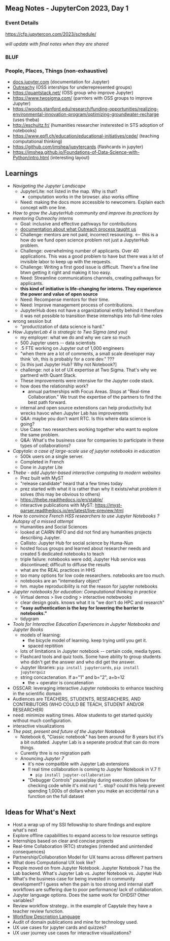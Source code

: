 ## Meag Notes - JupyterCon 2023, Day 1
### Event Details
https://cfp.jupytercon.com/2023/schedule/

_will update with final notes when they are shared_

### BLUF


### People, Places, Things (non-exhaustive)
- [docs.jupyter.com](https://docs.jupyter.org/en/latest/) (documentation for Jupyter)
- [Outreachy](https://www.outreachy.org/) (OSS interships for underrepresented groups)
- https://quantstack.net/ (OSS group who improve Jupyter)
- https://www.twosigma.com/ (parnters with OSS groups to improve Jupyter)
- https://woods.stanford.edu/research/funding-opportunities/realizing-environmental-innovation-program/optimizing-groundwater-recharge (uses theba)
- http://eschultz.fr/ (humanities researcher insterested in STS adoption of notebooks)
- https://www.epfl.ch/education/educational-initiatives/cede/ (teaching computational thinking)
- https://github.com/jmshea/jupytercards (flashcards in jupyter)
- https://jmshea.github.io/Foundations-of-Data-Science-with-Python/intro.html (interesting layout)


## Learnings
- _Navigating the Jupyter Landscape_
  - JupyterLite: not listed in the map. Why is that?
    - computation works in the browser. also works offline
  - Need: making the docs more accessible to newcomers. Explain each concept with one line. 
- _How to grow the JupyterHub community and improve its practices by mentoring Outreachy interns_
  - Goal: inclusive and effective pathways for contributions
  - [documentation about what Outreach process taught us](https://jupyterhub-outreachy.readthedocs.io/en/latest/)
  - Challenge: mentors are not paid, incorrect resourcing. <-- this is a how do we fund open science problem not just a JupyterHub problem.
  - Challenge: overwhelming number of applicants. Over 40 applications. This was a good problem to have but there was a lot of invisible labor to keep up with the requests.
  - Challenge: Writing a first good issue is difficult. There's a fine line btwn getting it right and making it too easy.
  - Need: Streamline communications channels, creating pathways for applicants.
  - **this kind of initiative is life-changing for interns. They experience the power and value of open source**
  - Need: Recompense mentors for their time.
  - Need: Improve management process of contributions.
  - JupyterHub does not have a organizational entity behind it therefore it was not possible to transition these internships into full-time roles
- wrong session but
  - "productization of data science is hard."
- _How JupyterLab 4 is strategic to Two Sigma (and you)_
  - my employer: what we do and why we care so much
  - 500 Jupyter users -- data scientists
  - .5 FTE working on Jupyter out of 1,000 engineers
  - "when there are a lot of comments, a small scale developer may think 'oh, this is probably for a core dev." ???
  - [is this just Jupyter Hub? Why not Notebook?]
  - challenge: not a lot of UX expertise at Two Sigma. That's why we partnerd with Quant Stack.
  - These improvements were intensive for the Jupyter code stack.
  - how does the relationship work?
    - annual partnerships with Focus Areas. Stops at "Real-time Collaboration." We trust the expertise of the partners to find the best path forward.
  - internal and open source extenstions can help productivity but wrecks havoc when Jupyter Lab has improvements
  - Q&A: maybe you don't want RTC. Is this where data science is going?
  - Use Case: two researchers working together who want to explore the same problem.
  -  Q&A: What's the business case for companies to participate in these types of collaborations? 
- _Capytale: a case of large-scale use of jupyter notebooks in education_
  - 500k users on a single server.
  - Completed in French
  - Done in Jupyter Lite
- _Thebe - add Jupyter-based interactive computing to modern websites_
  - Prez built with MyST
  - "release candidate" heard that a few times today
  - prez started with what it is rather than why it exists/what problem it solves (this may be obvious to others)
  - https://thebe.readthedocs.io/en/stable/
  - interactive publications with MyST: https://myst-parser.readthedocs.io/en/latest/live-preview.html
- _How to convince French HSS researchers to use Jupyter Notebooks ? Autopsy of a missed attempt_
  - Humanities and Social Sciences 
  - looked at CAIRN INFO and did not find any humanities projects describing Jupyter.
  - Callisto: Jupyter Hub for social science by Huma-Nun
  - hosted focus groups and learned about researcher needs and created 5 dedicated notebooks to teach 
  - triple failure: notebooks were odd; Jupyter Hub service was discontinued; difficult to diffuse the results
  - what are the REAL practices in HHS
  - too many options for low code researchers. notebooks are too much. 
  - notebooks are an "intemediary object"
  - hm. maybe reproducibility is not the reason for jupyter notebooks
- _Jupyter notebooks for education: Computational thinking in practice_
  - Virtual demos > live coding > interactive notebwooks
  - clear design goals. knows what it is "we don't do HPC and research"   
  - **"easy authentication is the key for lowering the barrier to notebooks."**
  - tidygram
- _Tools for Interactive Education Experiences in Jupyter Notebooks and Jupyter Books_
   - models of learning:
     - the bicycle model of learning. keep trying until you get it.
     - spaced repitition 
  - lots of limitations in Jupyter notebook -- certain code, media types.
  - Flashcard tools and quiz tools. Some have ability to group students who didn't get the answer and who did get the answer.
  - Jupyter libraries: `pip install jupytercards`, `pip install jupyterquiz`
  - string concactenation. If a="1" and b="2", a+b=12
    - the + operator is concatenation
-  OSSCAR: leveraging interactive Jupyter notebooks to enhance teaching in the scientific domain
  - Audiences are TEACHERS, STUDENTS, RESEARCHERS, AND CONTRIBUTORS (WHO COULD BE TEACH, STUDENT AND/OR RESEARCHER)
  - need: minimize waiting times. Allow students to get started quickly without much configuration.
  - interactive visualizations
- _The past, present and future of the Jupyter Notebook_
  - Notebook 6, "Classic notebook" has been around for 8 years but it's a bit outdated. Jupyter Lab is a seperate prodcut that can do more things. 
  - Curently thre is no migration path
  - Anouncing *Jupyter 7*
    - it's now compaitble with Jupyter Lab extensions
    - !! real time collaboration is coming to Jupyter Notebook in V.7 !!
      - `pip install jupyter-collaboration`
    - "Debugger Controls" pause/play during execution (allows for checking code while it's mid run) ".. stop? could this help prevent spending 1,000s of dollars when you make an accidental run a function on the full dataset





## Ideas for What's Next
- Host a wrap up of my SSI fellowship to share findings and explore what's next
- Explore offline capabilities to expand access to low resource settings
- Internships based on clear and concise projects
- Real-time Collaboration (RTC) strategies (intended and unintended consequences)
- Partnership/Collaboration Model for UX teams across different partners
- What does Computational UX look like? 
- People moved on from Jupyter Notebook. Jupyter Notebook 7 has the Lab backend. What's Jupyter Lab vs. Jupter Notebook vs. Jupyter Hub
- What's the business case for being invested in community development? I guess when the pain is too strong and internal staff workflows are suffering due to poor performance/ lack of collaboration. 
- Jupyter language options. Does the same work for OHDSI? Other variables?
- Review workflow strategy.. in the example of Capytale they have a teacher review function.
- [Workflow Description Language](https://terra.bio/resources/analysis-tools/)
- Audit of domain publications and mine for technology used.
- UX use cases for jupyter cards and quizzes? 
- UX user journey use cases for interactive visualizations?




